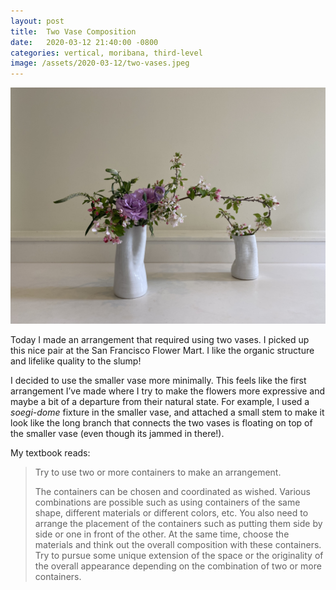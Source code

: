 ```yaml
---
layout: post
title:  Two Vase Composition
date:   2020-03-12 21:40:00 -0800
categories: vertical, moribana, third-level
image: /assets/2020-03-12/two-vases.jpeg
---
```

![An ikebana arrangement made up of two vases](/assets/2020-03-12/two-vases.jpeg)

Today I made an arrangement that required using two vases. I picked up this nice pair at the San Francisco Flower Mart. I like the organic structure and lifelike quality to the slump!

I decided to use the smaller vase more minimally. This feels like the first arrangement I’ve made where I try to make the flowers more expressive and maybe a bit of a departure from their natural state. For example, I used a *soegi-dome* fixture in the smaller vase, and attached a small stem to make it look like the long branch that connects the two vases is floating on top of the smaller vase (even though its jammed in there!).

My textbook reads:

> Try to use two or more containers to make an arrangement. 
> 
> The containers can be chosen and coordinated as wished. Various combinations are possible such as using containers of the same shape, different materials or different colors, etc. You also need to arrange the placement of the containers such as putting them side by side or one in front of the other. At the same time, choose the materials and think out the overall composition with these containers. Try to pursue some unique extension of the space or the originality of the overall appearance depending on the combination of two or more containers.